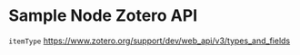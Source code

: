 
# Sample Node Zotero API


`itemType`
https://www.zotero.org/support/dev/web_api/v3/types_and_fields
